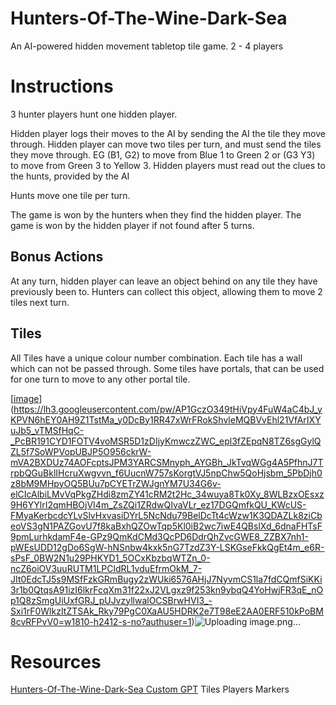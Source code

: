 # Hunters-Of-The-Wine-Dark-Sea
An AI-powered hidden movement tabletop tile game.
2 - 4 players

# Instructions
3 hunter players hunt one hidden player.

Hidden player logs their moves to the AI by sending the AI the tile they move through.
Hidden player can move two tiles per turn, and must send the tiles they move through. EG
(B1, G2) to move from Blue 1 to Green 2 or (G3 Y3) to move from Green 3 to Yellow 3.
Hidden players must read out the clues to the hunts, provided by the AI 

Hunts move one tile per turn.

The game is won by the hunters when they find the hidden player.
The game is won by the hidden player if not found after 5 turns.

## Bonus Actions
At any turn, hidden player can leave an object behind on any tile they have previously been to. 
Hunters can collect this object, allowing them to move 2 tiles next turn.

## Tiles
All Tiles have a unique colour number combination.
Each tile has a wall which can not be passed through.
Some tiles have portals, that can be used for one turn to move to any other portal tile.

[[image](https://github.com/user-attachments/assets/c7cee59f-f339-48f2-8345-83fae99c4b1c)](https://lh3.googleusercontent.com/pw/AP1GczO349tHiVpy4FuW4aC4bJ_yKPVN6hEY0AH9Z1TstMa_y0DcBy1RR47xWrFRokShvleMQBVvEhl21VfArIXYuJb5_vTMSfHqC-_PcBR191CYD1FOTV4voMSR5D1zDIjyKmwczZWC_epl3fZEpqN8TZ6sgGylQZL5f7SoWPVopUBJP5O956ckrW-mVA2BXDUz74AOFcptsJPM3YARCSMnyph_AYGBh_JkTvqWGg4A5PfhnJ7TrpbQGuBklIHcruXwgvvn_f6UucnW757sKorgtVJ5npChw5QoHjsbm_5PbDjh0z8bM9MHpyOQ5BUu7pCYETrZWJgnYM7U34G6v-elCIcAlbiLMvVqPkgZHdi8zmZY41cRM2t2Hc_34wuya8Tk0Xy_8WLBzxOEsxz9H6YYlrI2qmHBOjVI4m_ZsZQi1ZRdwQIvaVLr_ez17DGQmfkQU_KWcUS-FMyaKerbcdcYLvSlvHxvasiDYrL5NcNdu79BelDcTt4cWzw1K3QDAZLk8ziCbeoVS3gN1PAZGovU7f8kaBxhQZOwTqp5Kl0iB2wc7iwE4QBslXd_6dnaFHTsF9pmLurhkdamF4e-GPz9QmKdCMd3QcPD6DdrQhZvcGWE8_ZZBX7nh1-pWEsUDD12gDo6SgW-hNSnbw4kxk5nG7TzdZ3Y-LSKGseFkkQgEt4m_e6R-sPsF_0BW2N1u29PHKYD1_5OCxKbzbqWTZn_0-ncZ6oiOV3uuRUTM1LPCldRL1vduEfrmOkM_7-JIt0EdcTJ5s9MSfFzkGRmBugy2zWUki6576AHjJ7NyvmCS1la7fdCQmfSiKKi3r1b0QtqsA91izI6lkrFcqXm31f22xJ2VLgxz9f253kn9ybqQ4YoHwjFR3qE_nOp1Q8zSmgUiUxfGRJ_pUJvzyllwalOCSBrwHVI3_-Sxi1rF0WlkzItZTSAk_Rky79PgC0XaAU5HDRK2e7T98eE2AA0ERF510kPoBM8cvRFPvV0=w1810-h2412-s-no?authuser=1)![Uploading image.png…]()



# Resources
[Hunters-Of-The-Wine-Dark-Sea Custom GPT](https://chatgpt.com/g/g-67936437ba74819180e95011d9a3006a-hunters-of-the-wine-dark-sea)
Tiles
Players Markers


